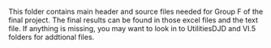 This folder contains main header and source files needed for Group F of the final project. The final results can be found in those excel files and the text file. If anything is missing, you may want to look in to UtilitiesDJD and VI.5 folders for addtional files.
